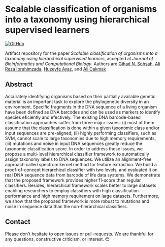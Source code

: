 # Scalable classification of organisms into a taxonomy using hierarchical supervised learners

[![GitHub](https://img.shields.io/github/license/itu-bioinformatics-database-lab/Hierarchical-Supervised-Learners?color=blue)](LICENSE)

Artifact repository for the paper _Scalable classification of organisms into a taxonomy using hierarchical supervised learners_, accepted at _Journal of Bioinformatics and Computational Biology_.
Authors are [Gihad N. Sohsah][gihad], [Ali Reza Ibrahimzada][ali], [Huzeyfe Ayaz][huzeyfe], and [Ali Cakmak][acakmak]

[gihad]: https://github.com/gnageeb
[ali]: https://alibrahimzada.github.io/
[huzeyfe]: https://github.com/HuzeyfeAyaz
[acakmak]: https://web.itu.edu.tr/alicakmak/

## Abstract
Accurately identifying organisms based on their partially available genetic material is an important task to explore the phylogenetic diversity in an environment. Specific fragments in the DNA sequence of a living organism have been defined as DNA barcodes and can be used as markers to identify species eficiently and efectively. The existing DNA barcode-based classification approaches suffer from three major issues: (i) most of them assume that the classification is done within a given taxonomic class and/or input sequences are pre-aligned, (ii) highly performing classifiers, such as SVM, cannot scale to large taxonomies due to high memory requirements, (iii) mutations and noise in input DNA sequences greatly reduce the taxonomic classification score. In order to address these issues, we propose a multi-level hierarchical classifier framework to automatically assign taxonomy labels to DNA sequences. We utilize an alignment-free approach called spectrum kernel method for feature extraction. We build a proof-of-concept hierarchical classifier with two levels, and evaluated it on real DNA sequence data from barcode of life data systems. We demonstrate that the proposed framework provides higher f1-score than regular classifiers. Besides, hierarchical framework scales better to large datasets enabling researchers to employ classifiers with high classification performance and high memory requirement on large datasets. Furthermore, we show that the proposed framework is more robust to mutations and noise in sequence data than the non-hierarchical classifiers.

## Contact
Please don't hesitate to open issues or pull-requests. We are thankful for any questions, constructive criticism, or interest. 😊
